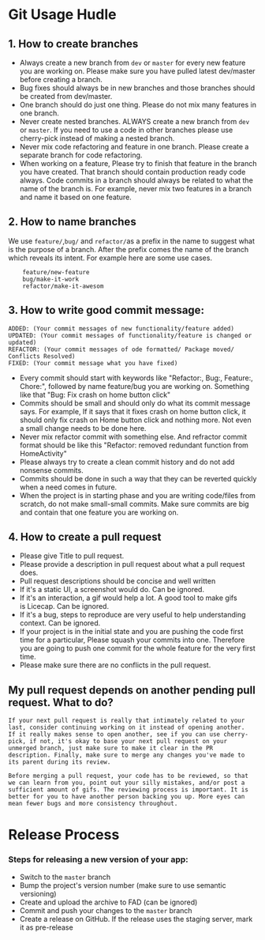 # Git Usage Hudle
## 1. How to create branches

 * Always create a new branch from `dev` or `master` for every new feature you are working on. Please make sure you have pulled latest dev/master before creating a branch.
* Bug fixes should always be in new branches and those branches should be created from dev/master.
* One branch should do just one thing. Please do not mix many features in one branch.
* Never create nested branches. ALWAYS create a new branch from `dev` or `master`. If you need to use a code in other branches please use cherry-pick instead of making a nested branch.
* Never mix code refactoring and feature in one branch. Please create a separate branch for code refactoring.
* When working on a feature, Please try to finish that feature in the branch you have created. That branch should contain production ready code always.
Code commits in a branch should always be related to what the name of the branch is. For example, never mix two features in a branch and name it based on one feature.


## 2. How to name branches

We use `feature/`,`bug/` and `refactor/`as a prefix in the name to suggest what is the purpose of a branch. After the prefix comes the name of the branch which reveals its intent. For example here are some use cases.

        feature/new-feature
        bug/make-it-work
        refactor/make-it-awesom

## 3. How to write good commit message:

    ADDED: (Your commit messages of new functionality/feature added)
    UPDATED: (Your commit messages of functionality/feature is changed or updated)
    REFACTOR: (Your commit messages of ode formatted/ Package moved/ Conflicts Resolved)
    FIXED: (Your commit message what you have fixed)

* Every commit should start with keywords like "Refactor:, Bug:, Feature:, Chore:", followed by name feature/bug you are working on. Something like that "Bug:  Fix crash on home button click"
*  Commits should be small and should only do what its commit message says. For example, If it says that it fixes crash on home button click, it should only fix crash on Home button click and nothing more. Not even a small change needs to be done here.
* Never mix refactor commit with something else. And refractor commit format should be like this "Refactor: removed redundant function from HomeActivity"
*  Please always try to create a clean commit history and do not add nonsense commits.
* Commits should be done in such a way that they can be reverted quickly when a need comes in future.
* When the project is in starting phase and you are writing code/files from scratch, do not make small-small commits. Make sure commits are big and contain that one feature you are working on.

## 4. How to create a pull request

* Please give Title to pull request.
* Please provide a description in pull request about what a pull request does.
* Pull request descriptions should be concise and well written
* If it's a static UI, a screenshot would do. Can be ignored.
* If it's an interaction, a gif would help a lot. A good tool to make gifs is Licecap. Can be ignored.
* If it's a bug, steps to reproduce are very useful to help understanding context. Can be ignored.
* If your project is in the initial state and you are pushing the code first time for a particular, Please squash your commits into one. Therefore you are going to push one commit for the whole feature for the very first time.
* Please make sure there are no conflicts in the pull request.

## My pull request depends on another pending pull request. What to do?
    If your next pull request is really that intimately related to your last, consider continuing working on it instead of opening another.
    If it really makes sense to open another, see if you can use cherry-pick, if not, it's okay to base your next pull request on your unmerged branch, just make sure to make it clear in the PR description. Finally, make sure to merge any changes you've made to its parent during its review.
    
    Before merging a pull request, your code has to be reviewed, so that we can learn from you, point out your silly mistakes, and/or post a sufficient amount of gifs. The reviewing process is important. It is better for you to have another person backing you up. More eyes can mean fewer bugs and more consistency throughout.

# Release Process
### Steps for releasing a new version of your app:
* Switch to the `master` branch
* Bump the project's version number (make sure to use semantic versioning)
* Create and upload the archive to FAD (can be ignored)
* Commit and push your changes to the `master` branch
* Create a release on GitHub. If the release uses the staging server, mark it as pre-release
